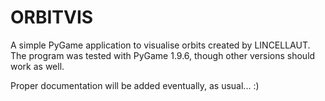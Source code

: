 # ORBITVIS
A simple PyGame application to visualise orbits created by LINCELLAUT.
The program was tested with PyGame 1.9.6, though other versions should work as well.

Proper documentation will be added eventually, as usual... :)
